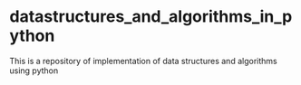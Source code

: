 # datastructures_and_algorithms_in_python
This is a repository of implementation of data structures and algorithms using python

